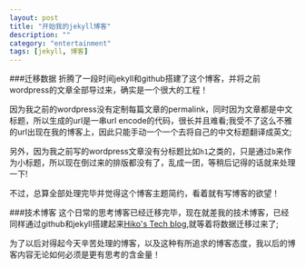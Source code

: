 ```yaml
---
layout: post
title: "开始我的jekyll博客"
description: ""
category: "entertainment"
tags: [jekyll, 博客]
---
```


###迁移数据
折腾了一段时间jekyll和github搭建了这个博客，并将之前wordpress的文章全部导过来，确实是一个很大的工程！

因为我之前的wordpress没有定制每篇文章的permalink，同时因为文章都是中文标题，所以生成的url是一串url encode的代码，很长并且难看;我受不了这么不雅的url出现在我的博客上，因此只能手动一个一个去将自己的中文标题翻译成英文;

另外，因为我之前写的wordpress文章没有分标题比如`h1`之类的，只是通过`b`来作为小标题，所以现在倒过来的排版都没有了，乱成一团，等稍后记得的话就来处理一下!

不过，总算全部处理完毕并觉得这个博客主题简约，看着就有写博客的欲望！

###技术博客
这个日常的思考博客已经迁移完毕，现在就差我的技术博客，已经同样通过github和jekyll搭建起来[Hiko\'s Tech blog](http://iamhiko.com/geek/),就等着将数据迁移过来了;

为了以后对得起今天辛苦处理的博客，以及这种有所追求的博客态度，我以后的博客内容无论如何必须是更有思考的含金量！

